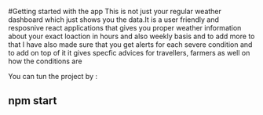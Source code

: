 #Getting started with the app
This is not just your regular weather dashboard which just shows you the data.It is a user friendly and resposnive
react applications that gives you proper weather information about your exact loaction
in hours and also weekly basis and to add more to that I have also made sure that
you get alerts for each severe condition and to add on top of it it gives
specfic advices for travellers, farmers as well on how the conditions are 


You can tun the project by :
## npm start
